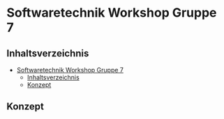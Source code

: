 # Softwaretechnik Workshop Gruppe 7
## Inhaltsverzeichnis
- [Softwaretechnik Workshop Gruppe 7](#softwaretechnik-workshop-gruppe-7)
  - [Inhaltsverzeichnis](#inhaltsverzeichnis)
  - [Konzept](#konzept)
## Konzept